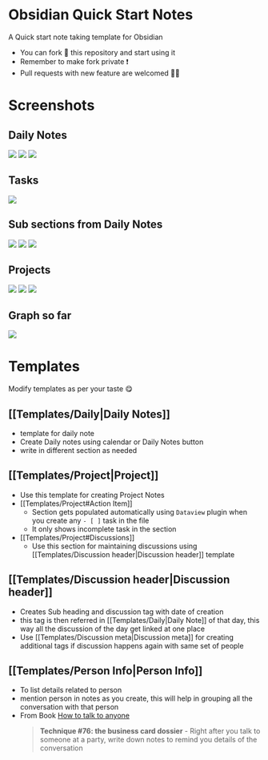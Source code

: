 
# Obsidian Quick Start Notes

A Quick start note taking template for Obsidian

- You can fork 🍴 this repository and start using it 
- Remember to make fork private ❗
- Pull requests with new feature are welcomed 👼🏻

# Screenshots

## Daily Notes

![](./assets/Screenshot_20240204_200819.png)
![](./assets/Screenshot_20240204_200843.png)
![](./assets/Screenshot_20240204_200859.png)

## Tasks

![](./assets/Screenshot_20240204_201623.png)

## Sub sections from Daily Notes
 
![](./assets/Screenshot_20240204_200616.png)
![](./assets/Screenshot_20240204_200521.png)
![](./assets/Screenshot_20240204_200559.png)

## Projects

![](./assets/Screenshot_20240204_201109.png)
![](./assets/Screenshot_20240204_201153.png)
![](./assets/Screenshot_20240204_200454.png)

## Graph so far

![](./assets/Screenshot_20240204_201738.png)

# Templates

Modify templates  as per your taste 😋

## [[Templates/Daily|Daily Notes]]

- template for daily note
- Create Daily notes using calendar or Daily Notes button
- write in different section as needed
## [[Templates/Project|Project]]

- Use this template for creating Project Notes
- [[Templates/Project#Action Item]] 
	- Section gets populated automatically using `Dataview` plugin when you create any `- [ ]` task in the file  
	- It only shows incomplete task in the section
- [[Templates/Project#Discussions]]
	- Use this section for maintaining discussions using [[Templates/Discussion header|Discussion header]] template
## [[Templates/Discussion header|Discussion header]]

- Creates Sub heading and discussion tag with date of creation
- this tag is then referred in [[Templates/Daily|Daily Note]] of that day, this way all the discussion of the day get linked at one place
- Use [[Templates/Discussion meta|Discussion meta]] for creating additional tags if discussion happens again with same set of people

## [[Templates/Person Info|Person Info]]

- To list details related to person
- mention person in notes as you create, this will help in grouping all the conversation with that person
- From Book [How to talk to anyone](https://www.goodreads.com/en/book/show/35210)
	> **Technique #76: the business card dossier**
		- Right after you talk to someone at a party, write down notes to remind you details of the conversation

